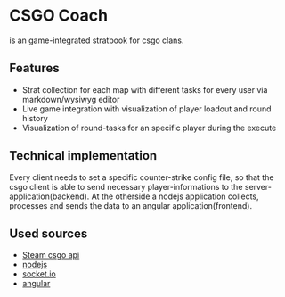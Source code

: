 # CSGO Coach
 is an game-integrated stratbook for csgo clans.

## Features
- Strat collection for each map with different tasks for every user via markdown/wysiwyg editor
- Live game integration with visualization of player loadout and round history
- Visualization of round-tasks for an specific player during the execute

## Technical implementation
Every client needs to set a specific counter-strike config file, 
so that the csgo client is able to send necessary player-informations to the server-application(backend).
At the otherside a nodejs application collects, processes and sends the data to an angular application(frontend).

## Used sources
- [Steam csgo api](https://developer.valvesoftware.com/wiki/Counter-Strike:_Global_Offensive_Game_State_Integration)
- [nodejs](https://nodejs.org/en/)
- [socket.io](https://socket.io/)
- [angular](https://angular.io/)
